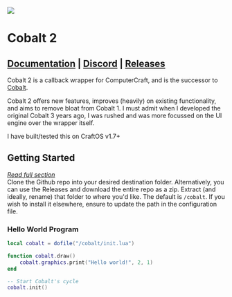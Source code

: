 ![](https://i.imgur.com/wZFbuS0.png)
# Cobalt 2
## [Documentation](https://eric99b.gitbook.io/cobalt2) | [Discord](https://discord.gg/ZdhMJJ5) | [Releases](https://github.com/ebernerd/cobalt-2/releases)
Cobalt 2 is a callback wrapper for ComputerCraft, and is the successor to [Cobalt](https://github.com/ebernerd/cobalt).

Cobalt 2 offers new features, improves (heavily) on existing functionality, and aims to remove bloat from Cobalt 1. I must admit when I developed the original Cobalt 3 years ago, I was rushed and was more focussed on the UI engine over the wrapper itself.

I have built/tested this on CraftOS v1.7+

## Getting Started
[*Read full section*](https://eric99b.gitbook.io/cobalt2/getting-started)  
Clone the Github repo into your desired destination folder. Alternatively, you can use the Releases and download the entire repo as a zip. Extract (and ideally, rename) that folder to where you'd like. The default is `/cobalt`. If you wish to install it elsewhere, ensure to update the path in the configuration file.

### Hello World Program
```lua
local cobalt = dofile("/cobalt/init.lua")

function cobalt.draw()
    cobalt.graphics.print("Hello world!", 2, 1)
end

-- Start Cobalt's cycle
cobalt.init()
```
